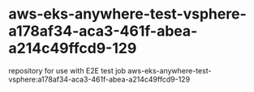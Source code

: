 # aws-eks-anywhere-test-vsphere-a178af34-aca3-461f-abea-a214c49ffcd9-129
repository for use with E2E test job aws-eks-anywhere-test-vsphere:a178af34-aca3-461f-abea-a214c49ffcd9-129
